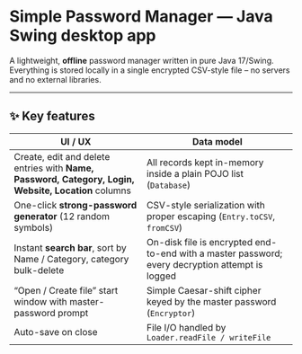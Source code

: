 # Simple Password Manager — Java Swing desktop app

A lightweight, **offline** password manager written in pure Java 17/Swing.  
Everything is stored locally in a single encrypted CSV-style file – no servers and no external libraries.

---

## ✨ Key features

| UI / UX | Data model |
|---------|------------|
| Create, edit and delete entries with **Name, Password, Category, Login, Website, Location** columns | All records kept in-memory inside a plain POJO list (`Database`) |
| One-click **strong-password generator** (12 random symbols) | CSV-style serialization with proper escaping (`Entry.toCSV`, `fromCSV`) |
| Instant **search bar**, sort by Name / Category, category bulk-delete | On-disk file is encrypted end-to-end with a master password; every decryption attempt is logged |
| “Open / Create file” start window with master-password prompt | Simple Caesar-shift cipher keyed by the master password (`Encryptor`) |
| Auto-save on close | File I/O handled by `Loader.readFile / writeFile` |
